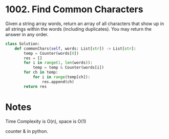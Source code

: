 # 1002. Find Common Characters
Given a string array words, return an array of all characters that show up in all strings within the words (including duplicates). You may return the answer in any order. 

```python
class Solution:
    def commonChars(self, words: List[str]) -> List[str]:
        temp = Counter(words[0])
        res = []
        for i in range(1, len(words)):
            temp = temp & Counter(words[i])
        for ch in temp:
            for i in range(temp[ch]):
                res.append(ch)
        return res
```

# Notes

Time Complexity is O(n), space is O(1)

counter & in python.